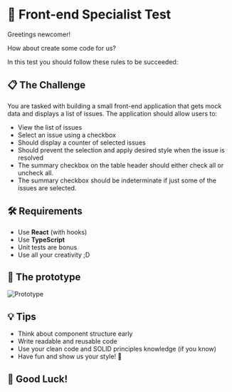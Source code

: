 # 🚀 Front-end Specialist Test

Greetings newcomer!

How about create some code for us?

In this test you should follow these rules to be succeeded:

## 📋 The Challenge

You are tasked with building a small front-end application that gets mock data and displays a list of issues. The application should allow users to:

- View the list of issues
- Select an issue using a checkbox
- Should display a counter of selected issues
- Should prevent the selection and apply desired style when the issue is resolved
- The summary checkbox on the table header should either check all or uncheck all.
- The summary checkbox should be indeterminate if just some of the issues are selected.

## 🛠️ Requirements

- Use **React** (with hooks)
- Use **TypeScript**
- Unit tests are bonus
- Use all your creativity ;D

## 🧪 The prototype

![Prototype](https://github.com/user-attachments/assets/70eebce9-08c9-4274-8a72-5065247b1142)


## 💡 Tips

- Think about component structure early
- Write readable and reusable code
- Use your clean code and SOLID principles knowledge (if you know)
- Have fun and show us your style! 🎨

## 🙌 Good Luck!

